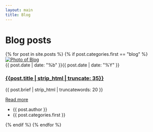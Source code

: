 ```yaml
---
layout: main
title: Blog
---
```



<div class="text-center main-header">
    <h1 class="display-20 display-md-18 display-lg-16">
        Blog posts
    </h1>
</div>
<section>
    <div class="row">
        {% for post in site.posts %}
        {% if post.categories.first == "blog" %}
        <div class="col-lg-4 col-md-6 mb-2-6">
            <article class="card card-style2">
                <div class="card-img">
                    <div class="fill">
                        <a class="image-wrapper image-zoom cboxElement" href="{{post.url}}">
                            <img src="{{post.img}}" class="rounded-top" alt="Photo of Blog">
                        </a>
                    </div>
                    <div class="date"><span>{{ post.date | date: "%b" }}</span>{{ post.date | date: "%Y" }}</div>
                </div>
                <div class="card-body">
                    <h3 class="h4"><a href="{{post.url}}" title="{{ post.title }}">{{post.title | strip_html | truncate: 35}}</a></h3>
                    <p class="display-30">{{ post.brief | strip_html | truncatewords: 20 }}</p>
                    <a href="{{post.url}}" class="btn"><i class="fa fa-angle-double-right"></i> Read more</a>
                </div>
                <div class="card-footer">
                    <ul>
                        <li><i class="fa fa-user-circle-o"></i> {{ post.author }}</li>
                        <li><i class="fa fa-tags"></i> <span class="category"> {{ post.categories.first }} </span> </li>
                    </ul>
                </div>
            </article>
        </div>
        {% endif %}
        {% endfor %}
    </div>
</section>